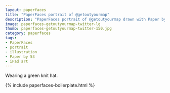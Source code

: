 ```yaml
---
layout: paperfaces
title: "PaperFaces portrait of @getoutyourmap"
description: "PaperFaces portrait of @getoutyourmap drawn with Paper by 53 on an iPad."
image: paperfaces-getoutyourmap-twitter-lg
thumb: paperfaces-getoutyourmap-twitter-150.jpg
category: paperfaces
tags: 
- PaperFaces
- portrait
- illustration
- Paper by 53
- iPad art
---
```


Wearing a green knit hat.

{% include paperfaces-boilerplate.html %}